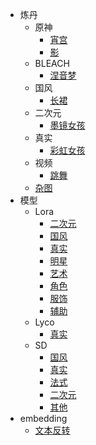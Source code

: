 - 炼丹
  - 原神
    - [宵宫](records/genshin/yoimiya.md)
    - [影](records/genshin/raiden.md)
  - BLEACH
    - [涅音梦](records/bleach/nemu-kurotsuchi.md)
  - 国风
    - [长裙](records/guofeng/long-dress.md)
  - 二次元
    - [墨镜女孩](records/anime/sunglasses-girl.md)
  - 真实
    - [彩虹女孩](records/reality/Rainbow-girl.md)
  - 视频
    - [跳舞](records/video/dance.md)
  - [杂图](records/miscellaneous.md)
- 模型
  - Lora
    - [二次元](models/lora/anime.md)
    - [国风](models/lora/guofeng.md)
    - [真实](models/lora/reality.md)
    - [明星](models/lora/celebrity.md)
    - [艺术](models/lora/art.md)
    - [角色](models/lora/role.md)
    - [服饰](models/lora/clothes.md)
    - [辅助](models/lora/auxiliary.md)
  - Lyco
    - [真实](models/lyco/reality.md)
  - SD
    - [国风](models/sd/guofeng.md)
    - [真实](models/sd/reality.md)
    - [法式](models/sd/french.md)
    - [二次元](models/sd/anime.md)
    - [其他](models/sd/other.md)
- embedding
  - [文本反转](embeddings/textual-inversions.md)